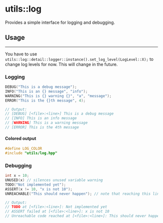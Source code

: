 # utils::log

Provides a simple interface for logging and debugging.

## Usage

---

You have to use 
```utils::log::detail::logger::instance().set_log_level(LogLevel::X);```
to change log levels for now. This will change in the future.

### Logging
```c++
DEBUG("This is a debug message");
INFO("This is an {} message", "info");
WARNING("This is {} warning {}", "a", "message");
ERROR("This is the {}th message", 4);

// Output:
// [DEBUG] [<file>:<line>] This is a debug message
// [INFO] This is an info message
// [WARNING] This is a warning message
// [ERROR] This is the 4th message
```

#### Colored output
```c++
#define LOG_COLOR
#include "utils/log.hpp"
```

### Debugging
```c++
int x = 10;
UNUSED(x) // silences unused variable warning
TODO("Not implemented yet");
ASSERT(x != 10, "x is not 10");
UNREACHABLE("This should never happen"); // note that reaching this line is UB

// Output:
// TODO at [<file>:<line>]: Not implemented yet
// ASSERT failed at [<file>:<line>]: x is not 10
// Unreachable code reached at [<file>:<line>]: This should never happen
```
